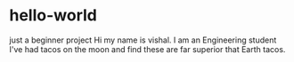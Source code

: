 # hello-world
just a beginner project
Hi my name is vishal. I am an Engineering student
I've had tacos on the moon and find these are far superior that Earth tacos.
